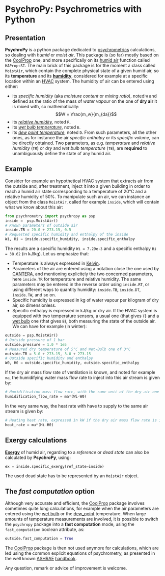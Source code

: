 # PsychroPy: Psychrometrics with Python

## Presentation

**PsychroPy** is a python package dedicated to
[psychrometrics](https://en.wikipedia.org/wiki/Psychrometrics) calculations, so
dealing with _humid_ or _moist air_. This package is (so far) mostly based on
the [CoolProp](http://www.coolprop.org/) one, and more specifically on its
[humid air](http://www.coolprop.org/fluid_properties/HumidAir.html) function
called `HAPropsSI`. The main brick of this package is for the moment a class
called `MoistAir`, which contain the complete physical state of a given humid
air, so its **temperature** and its
[**humidity**](https://en.wikipedia.org/wiki/Humidity), considered for example
at a specific location within an [HVAC](https://en.wikipedia.org/wiki/HVAC)
system. The humidity of air can be entered using either:
- its _specific humidity_ (aka _moisture content_ or _mixing ratio_), noted `W`
  and defined as the ratio of the mass of _water vapour_ on the one of **dry
air** it is mixed with, so mathematically: $$W = \frac{m_w}{m_{da}}$$
- its [_relative humidity_](https://en.wikipedia.org/wiki/Relative_humidity), noted `R`.
- its [_wet bulb temperature_](https://en.wikipedia.org/wiki/Wet-bulb_temperature), noted `B`.
- its [_dew point temperature_](https://en.wikipedia.org/wiki/Dew_point), noted `D`.
From such parameters, all the other ones, as for instance the air
_specific enthalpy_ or its _specific volume_, can be directly obtained. Two
parameters, as e.g. _temperature_ and _relative humidity_ (`TR`) or _dry_ and
_wet bulb temperature_ (`TB`), are **required** to unambiguously define the
state of any humid air.

## Example

Consider for example an hypothetical HVAC system that extracts air from the
outside and, after treatment, inject it into a given building in order to reach
a humid air state corresponding to a temperature of 20°C and a relative
humidity of 50%. To manipulate such an air, we can instance an object from the
class `MoistAir`, called for example `inside`, which will contain what we know
about this air: 
```python
from psychrometry import psychropy as psp
inside =  psp.MoistAir()
# Known parameters of outside air
inside.TR = 20.0 + 273.15, 0.5
# Requested specific humidity and enthalpy of the inside
Wi, Hi = inside.specific_humidity, inside.specific_enthalpy
```
The results are a specific humidity `Wi = 7.29e-3` and a specific enthalpy `Hi = 38.62` (in kJ/kg). Let us emphasize that:
- Temperature is always expressed in [Kelvin](https://en.wikipedia.org/wiki/Kelvin).
- Parameters of the air are entered using a notation close the one used by [CANTERA](https://cantera.org/), and mentioning explicitely the two concerned parameters, here `inside.TR` for temperature and relative humidity. The same parameters may be entered in the reverse order using `inside.RT`, or using different ways to quantity humidity: `inside.TB`, `inside.DT`, `inside.TW`, and so on.
- Specific humidity is expressed in kg of water vapour per kilogram of dry air, so dimensionless. 
- Specific enthalpy is expressed in kJ/kg or dry air.
If the HVAC system is equipped with two temperature sensors, a usual one (that gives `T`) and a [wet bulb](https://en.wikipedia.org/wiki/Wet-bulb_temperature) one (that gives `B`), both measuring the state of the outside air. We can have for example (in winter):
```python
outside = psp.MoistAir()
# Outside pressure of 1 bar
outside.pressure = 1.0 * 1e5
# Measured dry temperature of 5°C and Wet-Bulb one of 3°C
outside.TB = 5.0 + 273.15, 3.0 + 273.15
# Outside specific humidity and enthalpy 
W0, H0 = outside.specific_humidity, outside.specific_enthalpy
```
If the dry air mass flow rate of ventilation is known, and noted for example `ma`, the humidifying water mass flow rate to inject into this air stream is given by:
```python
# Humidification mass flow rate, with the same unit of the dry air one 
humidification_flow_rate = ma*(Wi-W0)
```
In the very same way, the heat rate with have to supply to the same air stream is given by:
```python
# Heating heat rate, expressed in kW if the dry air mass flow rate is in kg/s
heat_rate = ma*(Hi-H0)
```

## Exergy calculations ##

[**Exergy**](https://en.wikipedia.org/wiki/Exergy) of humid air, regarding to a
_reference_ or _dead state_ can also be calculated by **PsychroPy**, using:
```python
ex = inside.specific_exergy(ref_state=inside)
```
The used dead state has to be represented by an `MoistAir` object.

## The _fast computation_ option

Although very accurate and efficient, the [CoolProp](http://www.coolprop.org/) package involves sometimes quite long calculations, for example when the air parameters are entered using the [wet bulb](https://en.wikipedia.org/wiki/Wet-bulb_temperature) or the [dew_point](https://en.wikipedia.org/wiki/Dew_point) temperature. When large amounts of temperature measurements are involved, it is possible to switch the `psychropy` package into a **fast computation** mode, using the `fast_computation` boolean attribute, as:
```python
outside.fast_computation = True
```
The [CoolProp](http://www.coolprop.org/) package is then not used anymore for calculations, which are led using the common explicit equations of psychrometry, as presented in the well known [ASHRAE](https://www.ashrae.org/) [handbook](https://www.ashrae.org/technical-resources/ashrae-handbook).

Any question, remark or advice of improvement is welcome.

